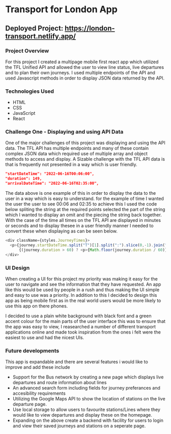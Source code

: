 # Transport for London App
## Deployed Project: https://london-transport.netlify.app/

### Project Overview 

For this project I created a multipage mobile first react app which utilized the TFL Unified API and allowed the user to view line status, live departures and to plan their own journeys. I used multiple endpoints of the API and used Javascript methods in order to display JSON data returned by the API.

### Technologies Used 

* HTML
* CSS
* JavaScript
* React


### Challenge One - Displaying and using API Data 
One of the major challenges of this project was displaying and using the API data. The TFL API has multiple endpoints and many of these contain complex JSON data which required use of multiple array and object methods to access and display. A Sizable challenge with the TFL API data is that is frequently not presented in a way which is user friendly. 
``` json 
"startDateTime": "2022-06-16T00:06:00",
"duration": 149,
"arrivalDateTime": "2022-06-16T02:35:00",
```
The data above is one example of this in order to display the data to the user in a way which is easy to understand. for the example of time I wanted the user the user to see 00:06 and 02:35 to achieve this I used the code below spliting the string at the required points selected the part of the string which I wanted to display an omit and the piecing the string back together. With the case of the time all times on the TFL API are displayed in minutes or seconds and to display thesee in a user friendly manner I needed to convert these when displaying as can be seen below. 
``` js 
<div className={styles.JourneyTimes}>
  <p>{journey.startDateTime.split("T")[1].split(":").slice(0,-1).join(":")} - {journey.arrivalDateTime.split("T")[1].split(":").slice(0,-1).join(":")}</p>
      {(journey.duration > 60) ? <p>{Math.floor(journey.duration / 60)} hr {journey.duration / 60} mins</p> : <p> {journey.duration} min </p>}
</div>

```

### UI Design 

When creating a UI for this project my priority was making it easy for the user to navigate and see the information that they have requested. An app like this would be used by people in a rush and thus making the UI simple and easy to use was a priority. In addition to this I decided to design this app as being mobile first as in the real world users would be more likely to use this app on there phones. 

I decided to use a plain white background with black font and a green accent colour for the main parts of the user interface this was to ensure that the app was easy to view, I reasearched a number of different transport applications online and made took inspiration from the ones i felt were the easiest to use and had the nicest UIs. 

### Future developments

This app is expandable and there are several features i would like to improve and add these include 

* Support for the Bus network by creating a new page which displays live departures and route information about lines 
* An advanced search form including fields for journey preferances and accesibility requirements 
* Utilizing the Google Maps API to show the location of stations on the live departure page. 
* Use local storage to allow users to favourite stations/Lines where they would like to view departures and display these on the homepage. 
* Expanding on the above create a backend with facility for users to login and view their saved journeys and stations on a seperate page. 
